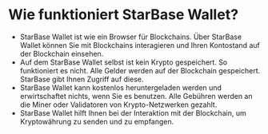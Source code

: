 # Wie funktioniert StarBase Wallet?

- StarBase Wallet ist wie ein Browser für Blockchains. Über StarBase Wallet können Sie mit Blockchains interagieren und Ihren Kontostand auf der Blockchain einsehen.
- Auf dem StarBase Wallet selbst ist kein Krypto gespeichert. So funktioniert es nicht. Alle Gelder werden auf der Blockchain gespeichert. StarBase gibt Ihnen Zugriff auf diese.
- StarBase Wallet kann kostenlos heruntergeladen werden und erwirtschaftet nichts, wenn Sie es benutzen. Alle Gebühren werden an die Miner oder Validatoren von Krypto-Netzwerken gezahlt.
- StarBase Wallet hilft Ihnen bei der Interaktion mit der Blockchain, um Kryptowährung zu senden und zu empfangen.
